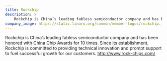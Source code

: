 ```yaml
---
title: Rockchip
description: >
    Rockchip is China’s leading fabless semiconductor company and has been honored with China Chip Awards for 10 times. Since its establishment, Rockchip is committed to providing technical innovation and prompt support to fuel successful growth for our customers.
company_image: https://static.linaro.org/common/member-logos/rockchip.jpg
---
```

Rockchip is China’s leading fabless semiconductor company and has been honored with China Chip Awards for 10 times. Since its establishment, Rockchip is committed to providing technical innovation and prompt support to fuel successful growth for our customers. http://www.rock-chips.com/
